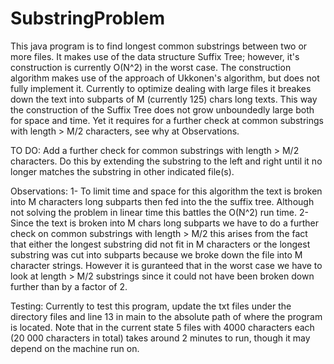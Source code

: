 # SubstringProblem
This java program is to find longest common substrings between two or more files.
It makes use of the data structure Suffix Tree; however, it's construction is currently O(N^2) in the worst case.
The construction algorithm makes use of the approach of Ukkonen's algorithm, but does not fully implement it.
Currently to optimize dealing with large files it breakes down the text into subparts of M (currently 125) chars long texts.
This way the construction of the Suffix Tree does not grow unboundedly large both for space and time.
Yet it requires for a further check at common substrings with length > M/2 characters, see why at Observations.

TO DO:
Add a further check for common substrings with length > M/2 characters. Do this by extending the substring to the left and right
until it no longer matches the substring in other indicated file(s).



Observations:
1- To limit time and space for this algorithm the text is broken into M characters long subparts then fed into the the suffix tree.
   Although not solving the problem in linear time this battles the O(N^2) run time.
2- Since the text is broken into M chars long subparts we have to do a further check on common substrings with length > M/2
   this arises from the fact that either the longest substring did not fit in M characters or the longest substring was cut
   into subparts because we broke down the file into M character strings. However it is guranteed that in the worst case we have 
   to look at length > M/2 substrings since it could not have been broken down further than by a factor of 2.
   
Testing:
Currently to test this program, update the txt files under the directory files and line 13 in main to the absolute path of where
the program is located. Note that in the current state 5 files with 4000 characters each (20 000 characters in total) takes around
2 minutes to run, though it may depend on the machine run on.

